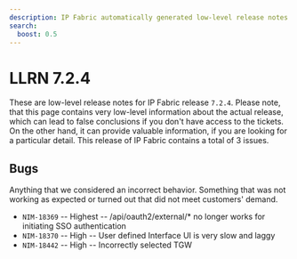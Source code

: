 ```yaml
---
description: IP Fabric automatically generated low-level release notes for version 7.2.4.
search:
  boost: 0.5
---
```


# LLRN 7.2.4

These are low-level release notes for IP Fabric release `7.2.4`. Please note, that this page contains very low-level information about the actual release, which can lead to false conclusions if you don't have access to the tickets. On the other hand, it can provide valuable information, if you are looking for a particular detail. This release of IP Fabric contains a total of 3 issues.

## Bugs

Anything that we considered an incorrect behavior. Something that was not working as expected or turned out that did not meet customers' demand.

- `NIM-18369` -- Highest -- /api/oauth2/external/* no longer works for initiating SSO authentication
- `NIM-18370` -- High -- User defined Interface UI is very slow and laggy
- `NIM-18442` -- High -- Incorrectly selected TGW
